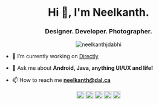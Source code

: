 <h1 align="center">Hi 👋, I'm Neelkanth.</h1>
<h3 align="center">Designer. Developer. Photographer.</h3>
<p align="center"> <img src="https://komarev.com/ghpvc/?username=neelkanthjdabhi" alt="neelkanthjdabhi" /> </p>

- 🔭 I’m currently working on [Directly](https://github.com/neelkanthjdabhi/Directly)

- 💬 Ask me about **Android, Java, anything UI/UX and life!**

- 📫 How to reach me **neelkanth@dal.ca**

<p align="center">
 <a href="https://play.google.com/store/apps/dev?id=6046192430595446165" target="blank"><img align="center" src="https://cdn.jsdelivr.net/npm/simple-icons@3.0.1/icons/googleplay.svg" alt="neelkanthjdabhi" height="20" width="20" /></a>
<a href="https://twitter.com/neelkanthjdabhi" target="blank"><img align="center" src="https://cdn.jsdelivr.net/npm/simple-icons@3.0.1/icons/twitter.svg" alt="neelkanthjdabhi" height="20" width="20" /></a>
<a href="https://linkedin.com/in/neelkanthjdabhi" target="blank"><img align="center" src="https://cdn.jsdelivr.net/npm/simple-icons@3.0.1/icons/linkedin.svg" alt="neelkanthjdabhi" height="20" width="20" /></a>
<a href="https://fb.com/neelkanthjdabhi" target="blank"><img align="center" src="https://cdn.jsdelivr.net/npm/simple-icons@3.0.1/icons/facebook.svg" alt="neelkanthjdabhi" height="20" width="20" /></a>
<a href="https://instagram.com/neelkanthjdabhi" target="blank"><img align="center" src="https://cdn.jsdelivr.net/npm/simple-icons@3.0.1/icons/instagram.svg" alt="neelkanthjdabhi" height="20" width="20" /></a>
</p>
